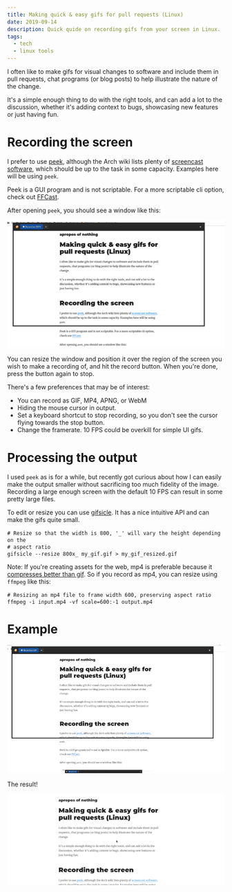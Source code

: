 ```yaml
---
title: Making quick & easy gifs for pull requests (Linux)
date: 2019-09-14
description: Quick quide on recording gifs from your screen in Linux.
tags:
  - tech
  - linux tools
---
```


I often like to make gifs for visual changes to software and include them in
pull requests, chat programs (or blog posts) to help illustrate the nature of
the change.

It's a simple enough thing to do with the right tools, and can add a lot to the
discussion, whether it's adding context to bugs, showcasing new features or just
having fun.

# Recording the screen

I prefer to use [peek](https://github.com/phw/peek), although the Arch wiki
lists plenty of [screencast
software](https://wiki.archlinux.org/index.php/Screen_capture#Screencast_software),
which should be up to the task in some capacity. Examples here will be using
`peek`.

Peek is a GUI program and is not scriptable. For a more scriptable cli option,
check out [FFCast](https://github.com/lolilolicon/FFcast).

After opening `peek`, you should see a window like this:

![Peek window](./peek.png)

You can resize the window and position it over the region of the screen you wish
to make a recording of, and hit the record button. When you're done, press the
button again to stop.

There's a few preferences that may be of interest:

* You can record as GIF, MP4, APNG, or WebM
* Hiding the mouse cursor in output.
* Set a keyboard shortcut to stop recording, so you don't see the cursor flying
  towards the stop button.
* Change the framerate. 10 FPS could be overkill for simple UI gifs.

# Processing the output

I used `peek` as is for a while, but recently got curious about how I can easily
make the output smaller without sacrificing too much fidelity of the image.
Recording a large enough screen with the default 10 FPS can result in some
pretty large files.

To edit or resize you can use [gifsicle](https://github.com/kohler/gifsicle). It
has a nice intuitive API and can make the gifs quite small.

```
# Resize so that the width is 800, '_' will vary the height depending on the
# aspect ratio
gifsicle --resize 800x_ my_gif.gif > my_gif_resized.gif
```

Note: If you're creating assets for the web, mp4 is preferable because it
[compresses better than
gif](https://dougsillars.com/2017/04/12/animated-gifs-vs-video-files/). So if
you record as mp4, you can resize using `ffmpeg` like this:

```
# Resizing an mp4 file to frame width 600, preserving aspect ratio
ffmpeg -i input.mp4 -vf scale=600:-1 output.mp4
```

# Example

![Making a gif](./making_a_gif.gif)

The result!

![Result](./result.gif)

